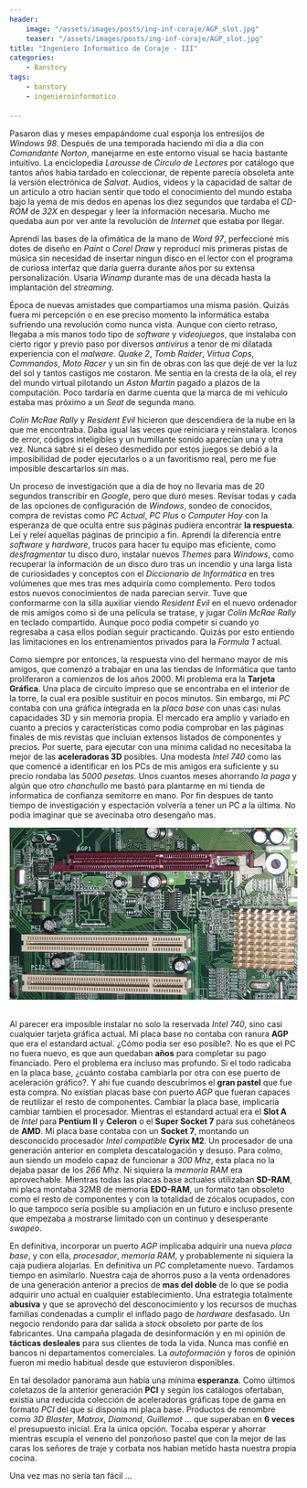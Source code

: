 ```yaml
---
header:
    image: "/assets/images/posts/ing-inf-coraje/AGP_slot.jpg"
    teaser: "/assets/images/posts/ing-inf-coraje/AGP_slot.jpg"
title: "Ingeniero Informatico de Coraje - III"
categories:
    - Banstory
tags: 
    - banstory
    - ingenieroinformatico
    
---
```



Pasaron dias y meses empapándome cual esponja los entresijos de *Windows 98*. Después de una temporada haciendo mi dia a dia con *Comandante Norton*, manejarme en este entorno visual se hacia bastante intuitivo. La enciclopedia *Larousse* de *Circulo de Lectores* por catálogo que tantos años habia tardado en coleccionar, de repente parecía obsoleta ante la versión electrónica de *Salvat*. Audios, videos y la capacidad de saltar de un artículo a otro hacian sentir que todo el conocimiento del mundo estaba bajo la yema de mis dedos en apenas los diez segundos que tardaba el *CD-ROM* de *32X* en despegar y leer la información necesaria. Mucho me quedaba aun por ver ante la revolución de *Internet* que estaba por llegar.

Aprendí las bases de la ofimática de la mano de *Word 97*, perfeccioné mis dotes de diseño en *Paint* o *Corel Draw* y reproducí mis primeras pistas de música sin necesidad de insertar ningun disco en el lector con el programa de curiosa interfaz que daría guerra durante años por su extensa personalización. Usaria *Winamp* durante mas de una década hasta la implantación del *streaming*.

Época de nuevas amistades que compartiamos una misma pasión. Quizás fuera mi percepción o en ese preciso momento la informática estaba sufriendo una revolución como nunca vista. Aunque con cierto retraso, llegaba a mis manos todo tipo de *software* y *videojuegos*, que instalaba con cierto rigor y previo paso por diversos *antivirus* a tenor de mi dilatada experiencia con el *malware*. *Quake 2*, *Tomb Raider*, *Virtua Cops*, *Commandos*, *Moto Racer* y un sin fin de obras con las que dejé de ver la luz del sol y tantos castigos me costaron. Me sentía en la cresta de la ola, el rey del mundo virtual pilotando un *Aston Martin* pagado a plazos de la computación. Poco tardaría en darme cuenta que la marca de mi vehículo estaba mas próximo a un *Seat* de segunda mano.

*Colin McRae Rally* y *Resident Evil* hicieron que descendiera de la nube en la que me encontraba. Daba igual las veces que reiniciara y reinstalara. Iconos de error, códigos inteligibles y un humillante sonido aparecían una y otra vez. Nunca sabré si el deseo desmedido por estos juegos se debió a la imposibilidad de poder ejecutarlos o a un favoritismo real, pero me fue imposible descartarlos sin mas. 

Un proceso de investigación que a dia de hoy no llevaría mas de 20 segundos transcribir en *Google*, pero que duró meses. Revisar todas y cada de las opciones de configuración de *Windows*, sondeo de conocidos, compra de revistas como *PC Actual*, *PC Plus* o *Computer Hoy* con la esperanza de que oculta entre sus páginas pudiera encontrar **la respuesta**. Leí y releí aquellas páginas de principio a fin. Aprendí la diferencia entre *software* y *hardware*, trucos para hacer tu equipo mas eficiente, como *desfragmentar* tu disco duro, instalar nuevos *Themes* para *Windows*, como recuperar la información de un disco duro tras un incendio y una larga lista de curiosidades y conceptos con el *Diccionario de Informática* en tres volúmenes que mes tras mes adquiría como complemento. Pero todos estos nuevos conocimientos de nada parecian servir. Tuve que conformarme con la silla auxiliar viendo *Resident Evil* en el nuevo ordenador de mis amigos como si de una película se tratase, y jugar *Colin McRae Rally* en teclado compartido. Aunque poco podia competir si cuando yo regresaba a casa ellos podían seguir practicando. Quizás por esto entiendo las limitaciones en los entrenamientos privados para la *Formula 1* actual.

Como siempre por entonces, la respuesta vino del hermano mayor de mis amigos, que comenzó a trabajar en una las tiendas de Informática que tanto proliferaron a comienzos de los años 2000. Mi problema era la **Tarjeta Gráfica**. Una placa de circuito impreso que se encontraba en el interior de la torre, la cual era posible sustituir en pocos minutos. Sin embargo, mi *PC* contaba con una gráfica integrada en la *placa base* con unas casi nulas capacidades 3D y sin memoria propia. El mercado era amplio y variado en cuanto a precios y características como podia comprobar en las páginas finales de mis revistas que incluian extensos listados de componentes y precios. Por suerte, para ejecutar con una mínima calidad no necesitaba la mejor de las **aceleradoras 3D** posibles. Una modesta *Intel 740* como las que comencé a identificar en los PCs de mis amigos era suficiente y su precio rondaba las *5000 pesetas*. Unos cuantos meses ahorrando *la paga* y algún que otro *chanchullo* me bastó para plantarme en mi tienda de informatica de confianza semitorre en mano. Por fin despues de tanto tiempo de investigación y espectación volvería a tener un PC a la última. No podia imaginar que se avecinaba otro desengaño mas.

<div style="text-align:center"><img src="/assets/images/posts/ing-inf-coraje/AGP_slot.jpg" /></div>
<br/>

Al parecer era imposible instalar no solo la reservada *Intel 740*, sino casi cualquier tarjeta gráfica actual. Mi placa base no contaba con ranura **AGP** que era el estandard actual. ¿Cómo podia ser eso posible?. No es que el PC no fuera nuevo, es que aun quedaban **años** para completar su pago financiado. Pero el problema era incluso mas profundo. Si el todo radicaba en la placa base, ¿cuánto costaba cambiarla por otra con ese puerto de aceleración gráfico?. Y ahi fue cuando descubrimos el **gran pastel** que fue esta compra. No existian placas base con puerto *AGP* que fueran capaces de reutilizar el resto de componentes. Cambiar la placa base, implicaria cambiar tambien el procesador. Mientras el estandard actual era el **Slot A** de *Intel* para **Pentium II** y **Celeron** o el **Super Socket 7** para sus cohetáneos de **AMD**. Mi placa base contaba con un **Socket 7**, montando un desconocido procesador *Intel compatible* **Cyrix M2**. Un procesador de una generación anterior en completa descatalogación y desuso. Para colmo, aun siendo un modelo capaz de funcionar a *300 Mhz*, esta placa no la dejaba pasar de los *266 Mhz*. Ni siquiera la *memoria RAM* era aprovechable. Mientras todas las placas base actuales utilizaban **SD-RAM**, mi placa montaba 32MB de memoria **EDO-RAM**, un formato tan obsoleto como el resto de componentes y con la totalidad de zócalos ocupados, con lo que tampoco sería posible su ampliación en un futuro e incluso presente que empezaba a mostrarse limitado con un continuo y desesperante *swapeo*.

En definitiva, incorporar un puerto *AGP* implicaba adquirir una nueva *placa base*, y con ella, *procesador*, *memoria RAM*, y probablemente ni siquiera la caja pudiera alojarlas. En definitiva un *PC* completamente nuevo. Tardamos tiempo en asimilarlo. Nuestra caja de ahorros puso a la venta ordenadores de una generación anterior a precios de **mas del doble** de lo que se podia adquirir uno actual en cualquier establecimiento. Una estrategia totalmente **abusiva** y que se aprovechó del desconocimiento y los recursos de muchas familias condenadas a cumplir el inflado pago de *hardware* desfasado. Un negocio rendondo para dar salida a *stock* obsoleto por parte de los fabricantes. Una campaña plagada de desinformación y en mi opinión de **tácticas desleales** para sus clientes de toda la vida. Nunca mas confié en bancos ni departamentos comerciales. La *autoformación* y foros de opinión fueron mi medio habitual desde que estuvieron disponibles.

En tal desolador panorama aun había una mínima **esperanza**. Como últimos coletazos de la anterior generación **PCI** y según los catálogos ofertaban, existía una reducida colección de aceleradoras gráficas tope de gama en formato *PCI* del que si disponia mi placa base. Productos de renombre como *3D Blaster*, *Matrox*, *Diamond*, *Guillemot* ... que superaban en **6 veces** el presupuesto inicial. Era la única opción. Tocaba esperar y ahorrar mientras escupía el veneno del ponzoñoso pastel que con la mejor de las caras los señores de traje y corbata nos habian metido hasta nuestra propia cocina.

Una vez mas no sería tan fácil ...
